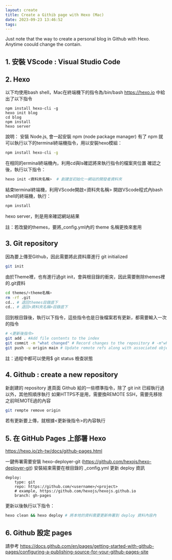 ```yaml
---
layout: create
title: Create a Githib page with Hexo (Mac)
date: 2023-09-23 13:46:52
tags:
---
```

Just note that the way to create a personal blog in Github with Hexo. Anytime coould change the contain.
## 1. 安裝 VScode : Visual Studio Code
## 2. Hexo

以下均使用bash shell，Mac在終端機下的指令為/bin/bash
https://hexo.io 中給出了以下指令
```bath
npm install hexo-cli -g
hexo init blog
cd blog
npm install
hexo server
```
說明：
安裝 Node.js, 會一起安裝 npm (node package manager)
有了 npm 就可以執行以下的terminal終端機指令，用以安裝hexo模組：
```bash
npm install hexo-cli -g
```
在相同的erminal終端機內，利用cd與ls確認將來執行指令的檔案夾位置
確認之後，執行以下指令：
```bash
hexo init <資料夾名稱>  # 創建並初始化一網站的開發者資料夾
```
結束terminal終端機，利用VScode開啟<資料夾名稱>
開啟VScode程式內bash shell的終端機，執行：
```bash
npm install
```
hexo server，則是用來確認網站結果

註：若改變的themes，要將_config.yml內的 theme 名稱更換來套用

## 3. Git repository
因為要上傳至Github，因此需要將此資料庫進行 git initialized
```bash
git init

```
由於Theme裡，也有進行過git init，會與根目錄的衝突，因此需要刪除themes裡的.git資料
```bash
cd themes/<theme名稱>
rm -rf .git
cd.. # 退回themes目錄底下
cd.. # 退回<資料夾名稱>目錄底下
```
回到根目錄後，執行以下指令，這些指令也是日後檔案若有更新，都需要輸入一次的指令
```bash
# <更新後指令>
git add . #Add file contents to the index
git commit -m "what changed" # Record changes to the repository # -m"what changed" must be key in
git push -u origin main # Update remote refs along with associated objects (to main branch)
```
註：過程中都可以使用$ git status 檢查狀態

## 4. Github : create a new repository
新創建的 repository 進頁面 Github 給的一些標準指令，除了 git init 已經執行過以外，其他照順序執行
如果HTTPS不是用，需要換REMOTE SSH，需要先移除之前REMOTE過的內容
```bash
git rempte remove origin 
```
若有更新要上傳，就根據<更新後指令>的內容執行

## 5. 在 GitHub Pages 上部署 Hexo
https://hexo.io/zh-tw/docs/github-pages.html

一鍵佈署需要安裝 hexo-deployer-git (https://github.com/hexojs/hexo-deployer-git)
安裝結束需要在根目錄的 _config.yml 更新 deploy 資訊
```
deploy:
    type: git
    repo: https://github.com/<username>/<project>
    # example, https://github.com/hexojs/hexojs.github.io
    branch: gh-pages
```
更新以後執行以下指令：
```bash
hexo clean && hexo deploy # 將本地的資料需要更新佈署到 deploy 資料內容內
```

## 6. Github 設定 pages
請參考
https://docs.github.com/en/pages/getting-started-with-github-pages/configuring-a-publishing-source-for-your-github-pages-site